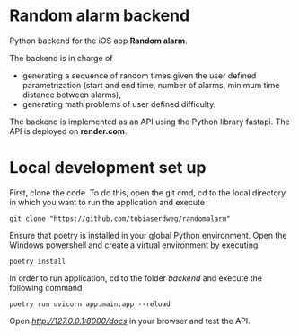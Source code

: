 # Random alarm backend

Python backend for the iOS app **Random alarm**.

The backend is in charge of

- generating a sequence of random times given the user defined parametrization
  (start and end time, number of alarms, minimum time distance between alarms),
- generating math problems of user defined difficulty.

The backend is implemented as an API using the Python library fastapi. The API
is deployed on **render.com**.

# Local development set up

First, clone the code. To do this, open the git cmd, cd to the local directory 
in which you want to run the application and execute

```
git clone "https://github.com/tobiaserdweg/randomalarm"
```

Ensure that poetry is installed in your global Python environment. Open the 
Windows powershell and create a virtual environment by executing

```
poetry install
```

In order to run application, cd to the folder *backend* and execute the 
following command

```
poetry run uvicorn app.main:app --reload
```

Open *http://127.0.0.1:8000/docs* in your browser and test the API.
